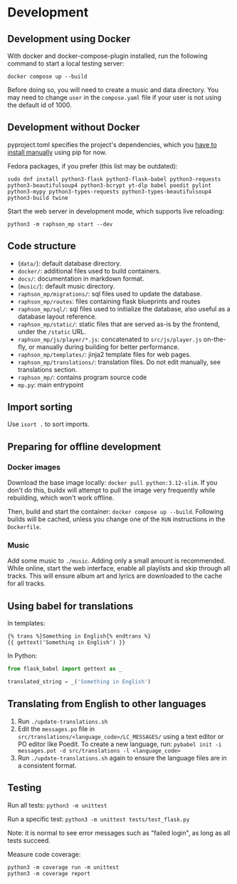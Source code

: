 # Development

## Development using Docker

With docker and docker-compose-plugin installed, run the following command to start a local testing server:
```
docker compose up --build
```

Before doing so, you will need to create a music and data directory. You may need to change `user` in the `compose.yaml` file if your user is not using the default id of 1000.

## Development without Docker

pyproject.toml specifies the project's dependencies, which you [have to install manually](https://github.com/pypa/pip/issues/11440) using pip for now.

Fedora packages, if you prefer (this list may be outdated):
```
sudo dnf install python3-flask python3-flask-babel python3-requests python3-beautifulsoup4 python3-bcrypt yt-dlp babel poedit pylint python3-mypy python3-types-requests python3-types-beautifulsoup4 python3-build twine
```

Start the web server in development mode, which supports live reloading:
```
python3 -m raphson_mp start --dev
```

## Code structure

  * (`data/`): default database directory.
  * `docker/`: additional files used to build containers.
  * `docs/`: documentation in markdown format.
  * (`music/`): default music directory.
  * `raphson_mp/migrations/`: sql files used to update the database.
  * `raphson_mp/routes`: files containing flask blueprints and routes
  * `raphson_mp/sql/`: sql files used to initialize the database, also useful as a database layout reference.
  * `raphson_mp/static/`: static files that are served as-is by the frontend, under the `/static` URL.
  * `raphson_mp/js/player/*.js`: concatenated to `src/js/player.js` on-the-fly, or manually during building for better performance.
  * `raphson_mp/templates/`: jinja2 template files for web pages.
  * `raphson_mp/translations/`: translation files. Do not edit manually, see translations section.
  * `raphson_mp/`: contains program source code
  * `mp.py`: main entrypoint

## Import sorting

Use `isort .` to sort imports.

## Preparing for offline development

### Docker images

Download the base image locally: `docker pull python:3.12-slim`. If you don't do this, buildx will attempt to pull the image very frequently while rebuilding, which won't work offline.

Then, build and start the container: `docker compose up --build`. Following builds will be cached, unless you change one of the `RUN` instructions in the `Dockerfile`.

### Music

Add some music to `./music`. Adding only a small amount is recommended. While online, start the web interface, enable all playlists and skip through all tracks. This will ensure album art and lyrics are downloaded to the cache for all tracks.

## Using babel for translations

In templates:
```jinja
{% trans %}Something in English{% endtrans %}
{{ gettext('Something in English') }}
```

In Python:
```py
from flask_babel import gettext as _

translated_string = _('Something in English')
```

## Translating from English to other languages

1. Run `./update-translations.sh`
2. Edit the `messages.po` file in `src/translations/<language_code>/LC_MESSAGES/` using a text editor or PO editor like Poedit. To create a new language, run: `pybabel init -i messages.pot -d src/translations -l <language_code>`
3. Run `./update-translations.sh` again to ensure the language files are in a consistent format.

## Testing

Run all tests: `python3 -m unittest`

Run a specific test: `python3 -m unittest tests/test_flask.py`

Note: it is normal to see error messages such as "failed login", as long as all tests succeed.

Measure code coverage:
```
python3 -m coverage run -m unittest
python3 -m coverage report
```
